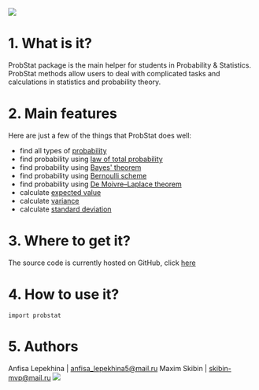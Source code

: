 ![](https://i.imgur.com/I97AaMV.png)




#  1. What is it?

ProbStat package is the main helper for students in Probability & Statistics. 
 ProbStat methods allow users to deal  with complicated tasks and calculations in statistics and probability theory.

# 2. Main features
Here are just a few of the things that ProbStat does well:
* find all types of [probability](https://en.wikipedia.org/wiki/Probability_theory)
* find probability using [law of total probability](https://en.wikipedia.org/wiki/Law_of_total_probability)
* find probability using [Bayes' theorem](https://en.wikipedia.org/wiki/Bayes%27_theorem)
* find probability using [Bernoulli scheme](https://en.wikipedia.org/wiki/Bernoulli_scheme)
* find probability using [De Moivre–Laplace theorem](https://en.wikipedia.org/wiki/De_Moivre–Laplace_theorem)
* calculate [expected value](https://en.wikipedia.org/wiki/Expected_value)
* calculate [variance](https://en.wikipedia.org/wiki/Dispersion)
* calculate [standard deviation](https://en.wikipedia.org/wiki/Standard_deviation)


# 3. Where to get it?
The source code is currently hosted on GitHub, click [here](https://github.com/vederko-p/education/tree/master/c%20modules)






# 4. How to use it?
```python=
import probstat
```
# 5. Authors
Anfisa Lepekhina | anfisa_lepekhina5@mail.ru
Maxim Skibin | skibin-mvp@mail.ru
![](https://i.imgur.com/pfQXNos.png)


